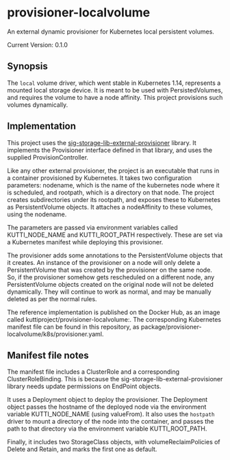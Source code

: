 # provisioner-localvolume
An external dynamic provisioner for Kubernetes local persistent volumes.

Current Version: 0.1.0

## Synopsis
The `local` volume driver, which went stable in Kubernetes 1.14, represents 
a mounted local storage device. It is meant to be used with PersistedVolumes,
and requires the volume to have a node affinity. This project provisions 
such volumes dynamically.

## Implementation
This project uses the [sig-storage-lib-external-provisioner](https://github.com/kubernetes-sigs/sig-storage-lib-external-provisioner) library. It implements the Provisioner 
interface defined in that library, and uses the supplied ProvisionController.

Like any other external provisioner, the project is an executable that runs
in a container provisioned by Kubernetes. It takes two configuration 
parameters: nodename, which is the name of the kubernetes node where it is
scheduled, and rootpath, which is a directory on that node. The project 
creates subdirectories under its rootpath, and exposes these to Kubernetes
as PersistentVolume objects. It attaches a nodeAffinity to these volumes,
using the nodename.

The parameters are passed via environment variables called KUTTI_NODE_NAME
and KUTTI_ROOT_PATH respectively. These are set via a Kubernetes manifest
while deploying this provisioner.

The provisioner adds some annotations to the PersistentVolume objects that
it creates. An instance of the provisioner on a node will only delete
a PersistentVolume that was created by the provisioner on the same node. So,
if the provisioner somehow gets rescheduled on a different node, any 
PersistentVolume objects created on the original node will not be deleted
dynamically. They will continue to work as normal, and may be manually deleted
as per the normal rules.

The reference implementation is published on the Docker Hub, as an image 
called kuttiproject/provisioner-localvolume:<version>. The corresponding
Kubernetes manifest file can be found in this repository, as 
package/provisioner-localvolume/k8s/provisioner.yaml.

## Manifest file notes
The manifest file includes a ClusterRole and a corresponding ClusterRoleBinding.
This is because the sig-storage-lib-external-provisioner library needs 
update permissions on EndPoint objects.

It uses a Deployment object to deploy the provisioner. The Deployment object
passes the hostname of the deployed node via the environment variable
KUTTI_NODE_NAME (using valueFrom). It also uses the `hostpath` driver to
mount a directory of the node into the container, and passes the path to 
that directory via the environment variable KUTTI_ROOT_PATH.

Finally, it includes two StorageClass objects, with volumeReclaimPolicies of
Delete and Retain, and marks the first one as default.
